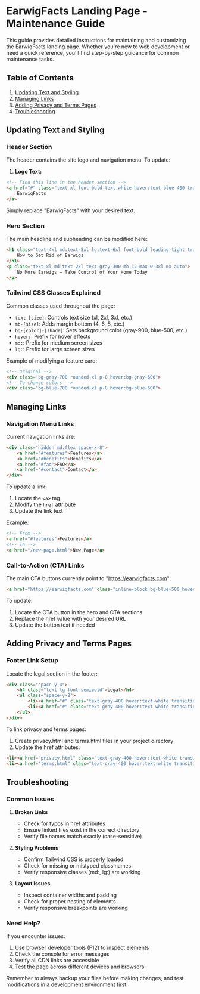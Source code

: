 # EarwigFacts Landing Page - Maintenance Guide

This guide provides detailed instructions for maintaining and customizing the EarwigFacts landing page. Whether you're new to web development or need a quick reference, you'll find step-by-step guidance for common maintenance tasks.

## Table of Contents
1. [Updating Text and Styling](#updating-text-and-styling)
2. [Managing Links](#managing-links)
3. [Adding Privacy and Terms Pages](#adding-privacy-and-terms-pages)
4. [Troubleshooting](#troubleshooting)

## Updating Text and Styling

### Header Section
The header contains the site logo and navigation menu. To update:

1. **Logo Text:**
```html
<!-- Find this line in the header section -->
<a href="#" class="text-xl font-bold text-white hover:text-blue-400 transition duration-300">
    EarwigFacts
</a>
```
Simply replace "EarwigFacts" with your desired text.

### Hero Section
The main headline and subheading can be modified here:
```html
<h1 class="text-4xl md:text-5xl lg:text-6xl font-bold leading-tight tracking-tight mb-6 bg-gradient-to-r from-blue-400 to-teal-400 bg-clip-text text-transparent">
    How to Get Rid of Earwigs
</h1>
<p class="text-xl md:text-2xl text-gray-300 mb-12 max-w-3xl mx-auto">
    No More Earwigs – Take Control of Your Home Today
</p>
```

### Tailwind CSS Classes Explained
Common classes used throughout the page:
- `text-[size]`: Controls text size (xl, 2xl, 3xl, etc.)
- `mb-[size]`: Adds margin bottom (4, 6, 8, etc.)
- `bg-[color]-[shade]`: Sets background color (gray-900, blue-500, etc.)
- `hover:`: Prefix for hover effects
- `md:`: Prefix for medium screen sizes
- `lg:`: Prefix for large screen sizes

Example of modifying a feature card:
```html
<!-- Original -->
<div class="bg-gray-700 rounded-xl p-8 hover:bg-gray-600">
<!-- To change colors -->
<div class="bg-blue-700 rounded-xl p-8 hover:bg-blue-600">
```

## Managing Links

### Navigation Menu Links
Current navigation links are:
```html
<div class="hidden md:flex space-x-8">
    <a href="#features">Features</a>
    <a href="#benefits">Benefits</a>
    <a href="#faq">FAQ</a>
    <a href="#contact">Contact</a>
</div>
```

To update a link:
1. Locate the `<a>` tag
2. Modify the `href` attribute
3. Update the link text

Example:
```html
<!-- From -->
<a href="#features">Features</a>
<!-- To -->
<a href="/new-page.html">New Page</a>
```

### Call-to-Action (CTA) Links
The main CTA buttons currently point to "https://earwigfacts.com":
```html
<a href="https://earwigfacts.com" class="inline-block bg-blue-500 hover:bg-blue-600...">
```

To update:
1. Locate the CTA button in the hero and CTA sections
2. Replace the href value with your desired URL
3. Update the button text if needed

## Adding Privacy and Terms Pages

### Footer Link Setup
Locate the legal section in the footer:
```html
<div class="space-y-4">
    <h4 class="text-lg font-semibold">Legal</h4>
    <ul class="space-y-2">
        <li><a href="#" class="text-gray-400 hover:text-white transition duration-300">Privacy Policy</a></li>
        <li><a href="#" class="text-gray-400 hover:text-white transition duration-300">Terms of Service</a></li>
    </ul>
</div>
```

To link privacy and terms pages:
1. Create privacy.html and terms.html files in your project directory
2. Update the href attributes:
```html
<li><a href="privacy.html" class="text-gray-400 hover:text-white transition duration-300">Privacy Policy</a></li>
<li><a href="terms.html" class="text-gray-400 hover:text-white transition duration-300">Terms of Service</a></li>
```

## Troubleshooting

### Common Issues

1. **Broken Links**
   - Check for typos in href attributes
   - Ensure linked files exist in the correct directory
   - Verify file names match exactly (case-sensitive)

2. **Styling Problems**
   - Confirm Tailwind CSS is properly loaded
   - Check for missing or mistyped class names
   - Verify responsive classes (md:, lg:) are working

3. **Layout Issues**
   - Inspect container widths and padding
   - Check for proper nesting of elements
   - Verify responsive breakpoints are working

### Need Help?
If you encounter issues:
1. Use browser developer tools (F12) to inspect elements
2. Check the console for error messages
3. Verify all CDN links are accessible
4. Test the page across different devices and browsers

Remember to always backup your files before making changes, and test modifications in a development environment first.